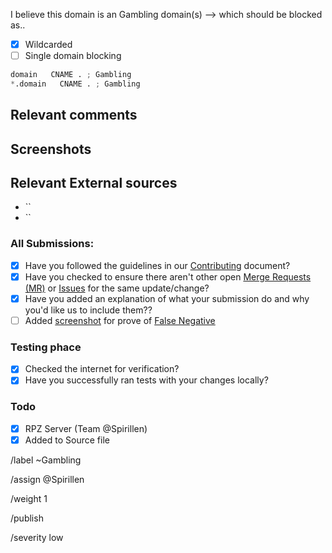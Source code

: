 I believe this domain is an Gambling domain(s) --> which should be blocked as..

- [X] Wildcarded
- [ ] Single domain blocking

```python
domain   CNAME . ; Gambling
*.domain   CNAME . ; Gambling
```

## Relevant comments
<!-- Be as clear as possible: nobody can read your mind, and nobody is looking at your issue over your shoulder. -->


## Screenshots


## Relevant External sources
- ``
- ``

### All Submissions:
- [X] Have you followed the guidelines in our [Contributing](CONTRIBUTING.md)
	  document?
- [x] Have you checked to ensure there aren't other open
      [Merge Requests (MR)](../merge_requests) or [Issues](../../issues) for the
      same update/change?
- [X] Have you added an explanation of what your submission do and why you'd
	  like us to include them??
- [ ] Added [screenshot](https://mypdns.org/MypDNS/support/-/wikis/Screenshot)
	  for prove of [False Negative](https://mypdns.org/MypDNS/support/-/wikis/False-Negative)

### Testing phace
- [X] Checked the internet for verification?
- [X] Have you successfully ran tests with your changes locally?

### Todo
- [X] RPZ Server (Team @Spirillen)
- [X] Added to Source file

/label ~Gambling

/assign @Spirillen

/weight 1

/publish

/severity low
